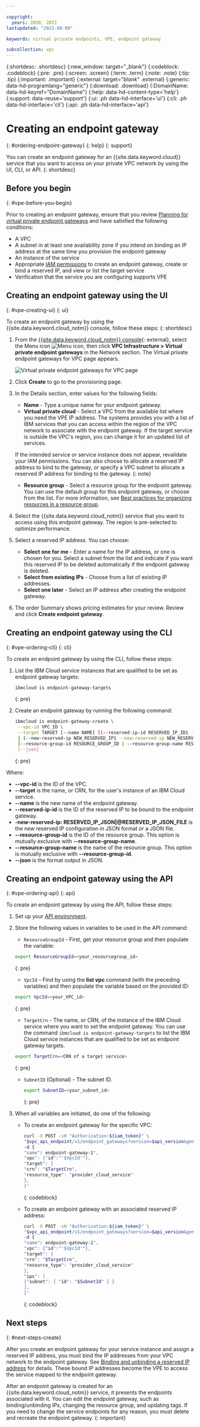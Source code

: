 ```yaml
---

copyright:
  years: 2020, 2021
lastupdated: "2021-08-09"

keywords: virtual private endpoints, VPE, endpoint gateway

subcollection: vpc
---
```


{:shortdesc: .shortdesc}
{:new_window: target="_blank"}
{:codeblock: .codeblock}
{:pre: .pre}
{:screen: .screen}
{:term: .term}
{:note: .note}
{:tip: .tip}
{:important: .important}
{:external: target="_blank_" .external}
{:generic: data-hd-programlang="generic"}
{:download: .download}
{:DomainName: data-hd-keyref="DomainName"}
{:help: data-hd-content-type='help'}
{:support: data-reuse='support'}
{:ui: .ph data-hd-interface='ui'}
{:cli: .ph data-hd-interface='cli'}
{:api: .ph data-hd-interface='api'}

# Creating an endpoint gateway
{: #ordering-endpoint-gateway}
{: help}
{: support}

You can create an endpoint gateway for an {{site.data.keyword.cloud}} service that you want to access on your private VPC network by using the UI, CLI, or API.
{: shortdesc}

## Before you begin
{: #vpe-before-you-begin}

Prior to creating an endpoint gateway, ensure that you review [Planning for virtual private endpoint gateways](/docs/vpc?topic=vpc-planning-considerations) and have satisfied the following conditions:

   * A VPC
   * A subnet in at least one availability zone if you intend on binding an IP address at the same time you provision the endpoint gateway
   * An instance of the service
   * Appropriate [IAM permissions](/docs/vpc?topic=vpc-vpe-iam) to create an endpoint gateway, create or bind a reserved IP, and view or list the target service
   * Verification that the service you are configuring supports VPE  

## Creating an endpoint gateway using the UI
{: #vpe-creating-ui}
{: ui}

To create an endpoint gateway by using the {{site.data.keyword.cloud_notm}} console, follow these steps:
{: shortdesc}

1. From the [{{site.data.keyword.cloud_notm}} console](https://{DomainName}/vpc-ext){: external}, select the Menu icon ![Menu icon](/images/menu_icon.png), then click **VPC Infrastructure > Virtual private endpoint gateways** in the Network section. The Virtual private endpoint gateways for VPC page appears.

   ![Virtual private endpoint gateways for VPC page](./images/vpe-dashboard.png "Virtual private endpoint gateways for VPC page")

1. Click **Create** to go to the provisioning page.
1. In the Details section, enter values for the following fields:

   * **Name** - Type a unique name for your endpoint gateway.
   * **Virtual private cloud** - Select a VPC from the available list where you need the VPE IP address. The systems provides you with a list of IBM services that you can access within the region of the VPC network to associate with the endpoint gateway. If the target service is outside the VPC's region, you can change it for an updated list of services.

    If the intended service or service instance does not appear, revalidate your IAM permissions. You can also choose to allocate a reserved IP address to bind to the gateway, or specify a VPC subnet to allocate a reserved IP address for binding to the gateway.
    {: note}

   * **Resource group** - Select a resource group for the endpoint gateway. You can use the default group for this endpoint gateway, or choose from the list. For more information, see [Best practices for organizing resources in a resource group](/docs/account?topic=account-account_setup).

1. Select the {{site.data.keyword.cloud_notm}} service that you want to access using this endpoint gateway. The region is pre-selected to optimize performance.
1. Select a reserved IP address. You can choose:

   * **Select one for me** - Enter a name for the IP address, or one is chosen for you. Select a subnet from the list and indicate if you want this reserved IP to be deleted automatically if the endpoint gateway is deleted.
   * **Select from existing IPs** - Choose from a list of existing IP addresses.
   * **Select one later** - Select an IP address after creating the endpoint gateway.

1. The order Summary shows pricing estimates for your review. Review and click **Create endpoint gateway**.

## Creating an endpoint gateway using the CLI
{: #vpe-ordering-cli}
{: cli}

To create an endpoint gateway by using the CLI, follow these steps:

1. List the IBM Cloud service instances that are qualified to be set as endpoint gateway targets:

   ```sh
   ibmcloud is endpoint-gateway-targets
   ```
   {: pre}

1. Create an endpoint gateway by running the following command:

   ```sh
   ibmcloud is endpoint-gateway-create \
    --vpc-id VPC_ID \
    --target TARGET [--name NAME] [(--reserved-ip-id RESERVED_IP_ID1 --reserved-ip-id RESERVED_IP_ID2 ...) \
    | (--new-reserved-ip NEW_RESERVED_IP1 --new-reserved-ip NEW_RESERVED_IP2 ...)] \
    [--resource-group-id RESOURCE_GROUP_ID | --resource-group-name RESOURCE_GROUP_NAME] \
    [--json]  
   ```
   {: pre}

Where:

* **--vpc-id** is the ID of the VPC.
* **--target** is the name, or CRN, for the user's instance of an IBM Cloud service.
* **--name** is the new name of the endpoint gateway.
* **--reserved-ip-id** is the ID of the reserved IP to be bound to the endpoint gateway.
* **-new-reserved-ip: RESERVED_IP_JSON|@RESERVED_IP_JSON_FILE** is the new reserved IP configuration in JSON format or a JSON file.
* **--resource-group-id** is the ID of the resource group. This option is mutually exclusive with **--resource-group-name**.
* **--resource-group-name** is the name of the resource group. This option is mutually exclusive with **--resource-group-id**.
* **--json** is the format output in JSON.

## Creating an endpoint gateway using the API
{: #vpe-ordering-api}
{: api}

To create an endpoint gateway by using the API, follow these steps:

1. Set up your [API environment](/docs/vpc?topic=vpc-set-up-environment#api-prerequisites-setup).
1. Store the following values in variables to be used in the API command:

   * `ResourceGroupId` - First, get your resource group and then populate the variable:

    ```sh
    export ResourceGroupId=<your_resourcegroup_id>
    ```
    {: pre}

   * `VpcId` - Find by using the **list vpc** command (with the preceding variables) and then populate the variable based on the provided ID:

    ```sh
    export VpcId=<your_VPC_id>
    ```
    {: pre}

   * `TargetCrn` - The name, or CRN, of the instance of the IBM Cloud service where you want to set the endpoint gateway. You can use the command `ibmcloud is endpoint-gateway-targets` to list the IBM Cloud service instances that are qualified to be set as endpoint gateway targets.

    ```sh
    export TargetCrn=<CRN of a target service>
    ```
    {: pre}

   * `SubnetID` (Optional) - The subnet ID.

     ```sh
     export SubnetID=<your_subnet_id>
     ```
     {: pre}

1. When all variables are initiated, do one of the following:

   * To create an endpoint gateway for the specific VPC:   

      ```sh
      curl -X POST -sH "Authorization:${iam_token}" \
      "$vpc_api_endpoint/v1/endpoint_gateways?version=$api_version&generation=2" \
      -d {  
      "name": endpoint-gateway-1",  
      "vpc": {"id":"'$VpcId'"},
      "target": {
      "crn": "$TargetCrn",
      "resource_type": "provider_cloud_service"
      },
      }'
      ```
      {: codeblock}

   * To create an endpoint gateway with an associated reserved IP address:

      ```sh
      curl -X POST -sH "Authorization:${iam_token}" \
      "$vpc_api_endpoint/v1/endpoint_gateways?version=$api_version&generation=2" \
      -d {
      "name": endpoint-gateway-1",
      "vpc": {"id":"'$VpcId'"},
      "target": {
      "crn": "$TargetCrn",
      "resource_type": "provider_cloud_service"
      },
      "ips": [
      {"subnet": { "id": "$SubnetId" } }
      ],
      }'
      ```
      {: codeblock}

## Next steps
{: #next-steps-create}

After you create an endpoint gateway for your service instance and assign a reserved IP address, you must bind the IP addresses from your VPC network to the endpoint gateway. See [Binding and unbinding a reserved IP address](/docs/vpc?topic=vpc-bind-unbind-reserved-ip) for details. These bound IP addresses become the VPE to access the service mapped to the endpoint gateway.

After an endpoint gateway is created for an {{site.data.keyword.cloud_notm}} service, it presents the endpoints associated with it. You can edit the endpoint gateway, such as binding/unbinding IPs, changing the resource group, and updating tags. If you need to change the service endpoints for any reason, you must delete and recreate the endpoint gateway.
{: important}
